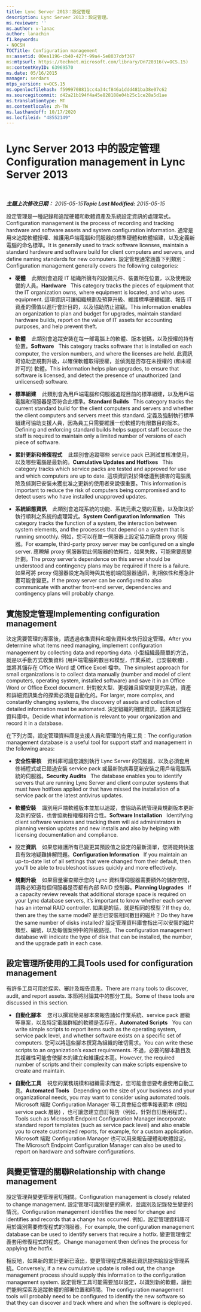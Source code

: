 ```yaml
---
title: Lync Server 2013：設定管理
description: Lync Server 2013：設定管理。
ms.reviewer: ''
ms.author: v-lanac
author: lanachin
f1.keywords:
- NOCSH
TOCTitle: Configuration management
ms:assetid: 00ea1196-cb40-427f-99a4-5e8037cbf367
ms:mtpsurl: https://technet.microsoft.com/library/Dn720316(v=OCS.15)
ms:contentKeyID: 63969570
ms.date: 05/16/2015
manager: serdars
mtps_version: v=OCS.15
ms.openlocfilehash: f5999708811cc4a34cf846a1ddd481ba38e07c62
ms.sourcegitcommit: d42a21b194f4a45e828188e04b25c1ce28a5d1ae
ms.translationtype: MT
ms.contentlocale: zh-TW
ms.lasthandoff: 10/17/2020
ms.locfileid: "48552149"
---
```

# <a name="configuration-management-in-lync-server-2013"></a><span data-ttu-id="de7e4-103">Lync Server 2013 中的設定管理</span><span class="sxs-lookup"><span data-stu-id="de7e4-103">Configuration management in Lync Server 2013</span></span>

<div data-xmlns="http://www.w3.org/1999/xhtml">

<div class="topic" data-xmlns="http://www.w3.org/1999/xhtml" data-msxsl="urn:schemas-microsoft-com:xslt" data-cs="https://msdn.microsoft.com/">

<div data-asp="https://msdn2.microsoft.com/asp">



</div>

<div id="mainSection">

<div id="mainBody">

<span> </span>

<span data-ttu-id="de7e4-104">_**主題上次修改日期：** 2015-05-15_</span><span class="sxs-lookup"><span data-stu-id="de7e4-104">_**Topic Last Modified:** 2015-05-15_</span></span>

<span data-ttu-id="de7e4-105">設定管理是一種記錄和追蹤硬體和軟體資產及系統設定資訊的處理常式。</span><span class="sxs-lookup"><span data-stu-id="de7e4-105">Configuration management is the process of recording and tracking hardware and software assets and system configuration information.</span></span> <span data-ttu-id="de7e4-106">通常是用來追蹤軟體授權、維護用戶端電腦和伺服器的標準硬體和軟體組建，以及定義新電腦的命名標準。</span><span class="sxs-lookup"><span data-stu-id="de7e4-106">It is generally used to track software licenses, maintain a standard hardware and software build for client computers and servers, and define naming standards for new computers.</span></span> <span data-ttu-id="de7e4-107">設定管理通常涵蓋下列類別：</span><span class="sxs-lookup"><span data-stu-id="de7e4-107">Configuration management generally covers the following categories:</span></span>

  - <span data-ttu-id="de7e4-108">**硬體**    此類別會追蹤 IT 組織所擁有的設備元件、裝置所在位置，以及使用設備的人員。</span><span class="sxs-lookup"><span data-stu-id="de7e4-108">**Hardware**   This category tracks the pieces of equipment that the IT organization owns, where equipment is located, and who uses equipment.</span></span> <span data-ttu-id="de7e4-109">這項資訊可讓組織規劃及預算升級、維護標準硬體組建、報告 IT 資產的價值以進行會計目的，以及協助防止盜竊。</span><span class="sxs-lookup"><span data-stu-id="de7e4-109">This information enables an organization to plan and budget for upgrades, maintain standard hardware builds, report on the value of IT assets for accounting purposes, and help prevent theft.</span></span>

  - <span data-ttu-id="de7e4-110">**軟體**    此類別會追蹤安裝在每一部電腦上的軟體、版本號碼，以及授權的持有位置。</span><span class="sxs-lookup"><span data-stu-id="de7e4-110">**Software**   This category tracks software that is installed on each computer, the version numbers, and where the licenses are held.</span></span> <span data-ttu-id="de7e4-111">此資訊可協助您規劃升級，以確保軟體取得授權，並偵測是否存在未授權的 (和未經許可的) 軟體。</span><span class="sxs-lookup"><span data-stu-id="de7e4-111">This information helps plan upgrades, to ensure that software is licensed, and detect the presence of unauthorized (and unlicensed) software.</span></span>

  - <span data-ttu-id="de7e4-112">**標準組建**    此類別會為用戶端電腦和伺服器追蹤目前的標準組建，以及用戶端電腦和伺服器是否符合此標準。</span><span class="sxs-lookup"><span data-stu-id="de7e4-112">**Standard Builds**   This category tracks the current standard build for the client computers and servers and whether the client computers and servers meet this standard.</span></span> <span data-ttu-id="de7e4-113">定義及強制執行標準組建可協助支援人員，因為員工只需要維護一份軟體的有限數目的版本。</span><span class="sxs-lookup"><span data-stu-id="de7e4-113">Defining and enforcing standard builds helps support staff because the staff is required to maintain only a limited number of versions of each piece of software.</span></span>

  - <span data-ttu-id="de7e4-114">**累計更新和修復程式**    此類別會追蹤哪些 service pack 已測試並核准使用，以及哪些電腦是最新的。</span><span class="sxs-lookup"><span data-stu-id="de7e4-114">**Cumulative Updates and Hotfixes**   This category tracks which service packs are tested and approved for use and which computers are up to date.</span></span> <span data-ttu-id="de7e4-115">這項資訊對於降低遭到損害的電腦風險及偵測已安裝未獲批准之更新的使用者來說很重要。</span><span class="sxs-lookup"><span data-stu-id="de7e4-115">This information is important to reduce the risk of computers being compromised and to detect users who have installed unapproved updates.</span></span>

  - <span data-ttu-id="de7e4-116">**系統組態資訊**    此類別會追蹤系統的功能、系統元素之間的互動，以及取決於執行順利之系統的處理常式。</span><span class="sxs-lookup"><span data-stu-id="de7e4-116">**System Configuration Information**   This category tracks the function of a system, the interaction between system elements, and the processes that depend on a system that is running smoothly.</span></span> <span data-ttu-id="de7e4-117">例如，您可以在單一伺服器上設定協力廠商 proxy 伺服器。</span><span class="sxs-lookup"><span data-stu-id="de7e4-117">For example, third-party proxy server may be configured on a single server.</span></span> <span data-ttu-id="de7e4-118">應瞭解 proxy 伺服器對此伺服器的依賴性，如果失敗，可能需要應變計劃。</span><span class="sxs-lookup"><span data-stu-id="de7e4-118">The proxy server’s dependence on this server should be understood and contingency plans may be required if there is a failure.</span></span> <span data-ttu-id="de7e4-119">如果可將 proxy 伺服器設定為同時與其他前端伺服器通訊，則相依性和應急計畫可能會變更。</span><span class="sxs-lookup"><span data-stu-id="de7e4-119">If the proxy server can be configured to also communicate with another front-end server, dependencies and contingency plans will probably change.</span></span>

<div>

## <a name="implementing-configuration-management"></a><span data-ttu-id="de7e4-120">實施設定管理</span><span class="sxs-lookup"><span data-stu-id="de7e4-120">Implementing configuration management</span></span>

<span data-ttu-id="de7e4-121">決定需要管理的專案後，請透過收集資料和報告資料來執行設定管理。</span><span class="sxs-lookup"><span data-stu-id="de7e4-121">After you determine what items need managing, implement configuration management by collecting data and reporting data.</span></span> <span data-ttu-id="de7e4-122">小型組織最簡單的方法，就是以手動方式收集資料 (用戶端電腦的數目和模型，作業系統，已安裝軟體) ，並將其儲存在 Office Word 或 Office Excel 檔中。</span><span class="sxs-lookup"><span data-stu-id="de7e4-122">The simplest approach for small organizations is to collect data manually (number and model of client computers, operating system, installed software) and save it in an Office Word or Office Excel document.</span></span> <span data-ttu-id="de7e4-123">針對較大型、更複雜且經常變更的系統，資產和詳細資訊集合的探索必須是自動化的。</span><span class="sxs-lookup"><span data-stu-id="de7e4-123">For larger, more complex, and constantly changing systems, the discovery of assets and collection of detailed information must be automated.</span></span> <span data-ttu-id="de7e4-124">決定組織的相關資訊，並將其記錄在資料庫中。</span><span class="sxs-lookup"><span data-stu-id="de7e4-124">Decide what information is relevant to your organization and record it in a database.</span></span>

<span data-ttu-id="de7e4-125">在下列方面，設定管理資料庫是支援人員和管理的有用工具：</span><span class="sxs-lookup"><span data-stu-id="de7e4-125">The configuration management database is a useful tool for support staff and management in the following areas:</span></span>

  - <span data-ttu-id="de7e4-126">**安全性審核**    資料庫可讓您識別執行 Lync Server 的伺服器，以及必須套用修補程式或已錯過安裝 service pack 或最新防病毒更新安裝之用戶端電腦系統的伺服器。</span><span class="sxs-lookup"><span data-stu-id="de7e4-126">**Security Audits**   The database enables you to identify servers that are running Lync Server and client computer systems that must have hotfixes applied or that have missed the installation of a service pack or the latest antivirus updates.</span></span>

  - <span data-ttu-id="de7e4-127">**軟體安裝**    識別用戶端軟體版本並加以追蹤，會協助系統管理員規劃版本更新及新的安裝，也會協助授權檔和符合性。</span><span class="sxs-lookup"><span data-stu-id="de7e4-127">**Software Installation**   Identifying client software versions and tracking them will aid administrators in planning version updates and new installs and also by helping with licensing documentation and compliance.</span></span>

  - <span data-ttu-id="de7e4-128">設定**資訊**    如果您維護所有已變更其預設值之設定的最新清單，您將能夠快速且有效地疑難排解問題。</span><span class="sxs-lookup"><span data-stu-id="de7e4-128">**Configuration Information**   If you maintain an up-to-date list of all settings that were changed from their default, then you'll be able to troubleshoot issues quickly and more effectively.</span></span>

  - <span data-ttu-id="de7e4-129">**規劃升級**    如果容量審查顯示您的 Lync 資料庫伺服器需要額外的儲存空間，請務必知道每個伺服器是否都有內部 RAID 控制器。</span><span class="sxs-lookup"><span data-stu-id="de7e4-129">**Planning Upgrades**   If a capacity review reveals that additional storage space is required on your Lync database servers, it’s important to know whether each server has an internal RAID controller.</span></span> <span data-ttu-id="de7e4-130">如果是的話，就是相同的模型？</span><span class="sxs-lookup"><span data-stu-id="de7e4-130">If they do, then are they the same model?</span></span> <span data-ttu-id="de7e4-131">是否已安裝相同數目的磁片？</span><span class="sxs-lookup"><span data-stu-id="de7e4-131">Do they have the same number of disks installed?</span></span> <span data-ttu-id="de7e4-132">設定管理資料庫會指出可以安裝的磁片類型、編號，以及每個案例中的升級路徑。</span><span class="sxs-lookup"><span data-stu-id="de7e4-132">The configuration management database will indicate the type of disk that can be installed, the number, and the upgrade path in each case.</span></span>

</div>

<div>

## <a name="tools-used-for-configuration-management"></a><span data-ttu-id="de7e4-133">設定管理所使用的工具</span><span class="sxs-lookup"><span data-stu-id="de7e4-133">Tools used for configuration management</span></span>

<span data-ttu-id="de7e4-134">有許多工具可用於探索、審計及報告資產。</span><span class="sxs-lookup"><span data-stu-id="de7e4-134">There are many tools to discover, audit, and report assets.</span></span> <span data-ttu-id="de7e4-135">本節將討論其中的部分工具。</span><span class="sxs-lookup"><span data-stu-id="de7e4-135">Some of these tools are discussed in this section.</span></span>

  - <span data-ttu-id="de7e4-136">**自動化腳本**    您可以撰寫簡易腳本來報告諸如作業系統、service pack 層級等專案，以及特定電腦群組的軟體是否存在。</span><span class="sxs-lookup"><span data-stu-id="de7e4-136">**Automated Scripts**   You can write simple scripts to report items such as the operating system, service pack level, and whether software exists on a specific set of computers.</span></span> <span data-ttu-id="de7e4-137">您可以將這些腳本撰寫為組織的確切需求。</span><span class="sxs-lookup"><span data-stu-id="de7e4-137">You can write these scripts to an organization’s exact requirements.</span></span> <span data-ttu-id="de7e4-138">不過，必要的腳本數目及其複雜性可能會使腳本的建立和維護成本高。</span><span class="sxs-lookup"><span data-stu-id="de7e4-138">However, the required number of scripts and their complexity can make scripts expensive to create and maintain.</span></span>

  - <span data-ttu-id="de7e4-139">**自動化工具**    視您的業務規模和組織需求而定，您可能會想要考慮使用自動工具。</span><span class="sxs-lookup"><span data-stu-id="de7e4-139">**Automated Tools**   Depending on the size of your business and your organizational needs, you may want to consider using automated tools.</span></span> <span data-ttu-id="de7e4-140">Microsoft 端點 Configuration Manager 等工具會結合標準報表範本 (例如 service pack 層級) ，也可讓您建立自訂報告（例如，針對自訂應用程式）。</span><span class="sxs-lookup"><span data-stu-id="de7e4-140">Tools such as Microsoft Endpoint Configuration Manager incorporate standard report templates (such as service pack level) and also enable you to create customized reports, for example, for a custom application.</span></span> <span data-ttu-id="de7e4-141">Microsoft 端點 Configuration Manager 也可以用來報告硬體和軟體設定。</span><span class="sxs-lookup"><span data-stu-id="de7e4-141">The Microsoft Endpoint Configuration Manager can also be used to report on hardware and software configurations.</span></span>

</div>

<div>

## <a name="relationship-with-change-management"></a><span data-ttu-id="de7e4-142">與變更管理的關聯</span><span class="sxs-lookup"><span data-stu-id="de7e4-142">Relationship with change management</span></span>

<span data-ttu-id="de7e4-143">設定管理與變更管理密切相關。</span><span class="sxs-lookup"><span data-stu-id="de7e4-143">Configuration management is closely related to change management.</span></span> <span data-ttu-id="de7e4-144">設定管理可識別變更的需求，並識別及記錄發生變更的情況。</span><span class="sxs-lookup"><span data-stu-id="de7e4-144">Configuration management identifies the need for change and identifies and records that a change has occurred.</span></span> <span data-ttu-id="de7e4-145">例如，設定管理資料庫可用於識別需要修復程式的伺服器。</span><span class="sxs-lookup"><span data-stu-id="de7e4-145">For example, the configuration management database can be used to identify servers that require a hotfix.</span></span> <span data-ttu-id="de7e4-146">變更管理會定義套用修復程式的程式。</span><span class="sxs-lookup"><span data-stu-id="de7e4-146">Change management then defines the process for applying the hotfix.</span></span>

<span data-ttu-id="de7e4-147">相反地，如果新的累計更新已滾出，變更管理程式應將此資訊提供給設定管理系統。</span><span class="sxs-lookup"><span data-stu-id="de7e4-147">Conversely, if a new cumulative update is rolled out, the change management process should supply this information to the configuration management system.</span></span> <span data-ttu-id="de7e4-148">設定管理工具可能需要加以設定，以識別新的軟體，讓他們能夠探索及追蹤軟體的部署位置和時間。</span><span class="sxs-lookup"><span data-stu-id="de7e4-148">The configuration management tools will probably need to be configured to identify the new software so that they can discover and track where and when the software is deployed.</span></span>

</div>

</div>

<span> </span>

</div>

</div>

</div>

